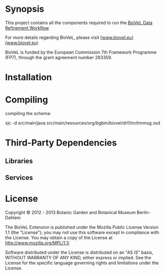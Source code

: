 
Synopsis
========
This project contains all the components required to run the [BioVeL Data Refinement Workflow](https://wiki.biovel.eu/display/doc/Data+Refinement+Workflow)

For more details regarding BioVeL, please visit [www.biovel.eu](www.biovel.eu)

BioVeL is funded by the European Commission 7th Framework Programme (FP7), through the grant agreement number 283359.

Installation
============

Compiling
============

compiling the schema:

 xjc -d src/main/java  src/main/resources/org/bgbm/biovel/drf/tnr/tnrmsg.xsd



Third-Party Dependencies
========================

Libraries
---------

Services
-------

License
=======

Copyright © 2012 - 2013 Botanic Garden and Botanical Museum Berlin-Dahlem

The BioVeL Extension is published under the Mozilla Public License Version 1.1 
(the "License"); you may not use this software except in compliance with the 
License. You may obtain a copy of the License at http://www.mozilla.org/MPL/1.1/

Software distributed under the License is distributed on an "AS IS" basis, 
WITHOUT WARRANTY OF ANY KIND, either express or implied. 
See the License for the specific language governing rights and limitations under the License.

